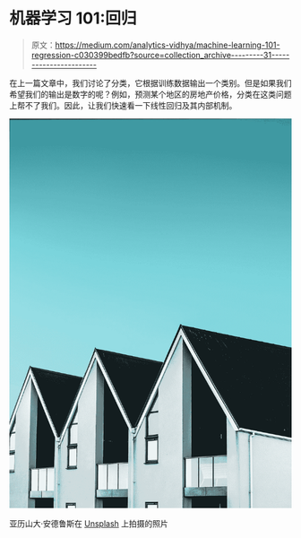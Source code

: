 # 机器学习 101:回归

> 原文：<https://medium.com/analytics-vidhya/machine-learning-101-regression-c030399bedfb?source=collection_archive---------31----------------------->

在上一篇文章中，我们讨论了分类，它根据训练数据输出一个类别。但是如果我们希望我们的输出是数字的呢？例如，预测某个地区的房地产价格，分类在这类问题上帮不了我们。因此，让我们快速看一下线性回归及其内部机制。

![](img/2a03cccf950bcb19ebfce10aefc4cbf1.png)

亚历山大·安德鲁斯在 [Unsplash](https://unsplash.com?utm_source=medium&utm_medium=referral) 上拍摄的照片